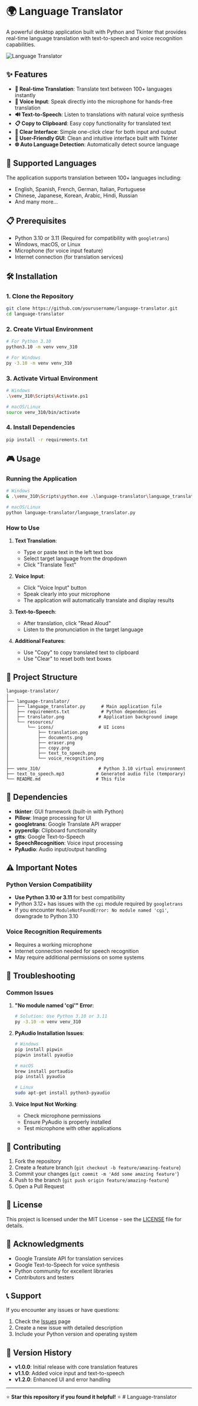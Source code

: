 # 🌍 Language Translator

A powerful desktop application built with Python and Tkinter that provides real-time language translation with text-to-speech and voice recognition capabilities.

![Language Translator](translator.png)

## ✨ Features

- **🔄 Real-time Translation**: Translate text between 100+ languages instantly
- **🎤 Voice Input**: Speak directly into the microphone for hands-free translation
- **🔊 Text-to-Speech**: Listen to translations with natural voice synthesis
- **📋 Copy to Clipboard**: Easy copy functionality for translated text
- **🧹 Clear Interface**: Simple one-click clear for both input and output
- **🎨 User-Friendly GUI**: Clean and intuitive interface built with Tkinter
- **🌐 Auto Language Detection**: Automatically detect source language

## 🚀 Supported Languages

The application supports translation between 100+ languages including:
- English, Spanish, French, German, Italian, Portuguese
- Chinese, Japanese, Korean, Arabic, Hindi, Russian
- And many more...

## 📋 Prerequisites

- Python 3.10 or 3.11 (Required for compatibility with `googletrans`)
- Windows, macOS, or Linux
- Microphone (for voice input feature)
- Internet connection (for translation services)

## 🛠️ Installation

### 1. Clone the Repository
```bash
git clone https://github.com/yourusername/language-translator.git
cd language-translator
```

### 2. Create Virtual Environment
```bash
# For Python 3.10
python3.10 -m venv venv_310

# For Windows
py -3.10 -m venv venv_310
```

### 3. Activate Virtual Environment
```bash
# Windows
.\venv_310\Scripts\Activate.ps1

# macOS/Linux
source venv_310/bin/activate
```

### 4. Install Dependencies
```bash
pip install -r requirements.txt
```

## 🎮 Usage

### Running the Application
```bash
# Windows
& .\venv_310\Scripts\python.exe .\language-translator\language_translator.py

# macOS/Linux
python language-translator/language_translator.py
```

### How to Use

1. **Text Translation**:
   - Type or paste text in the left text box
   - Select target language from the dropdown
   - Click "Translate Text"

2. **Voice Input**:
   - Click "Voice Input" button
   - Speak clearly into your microphone
   - The application will automatically translate and display results

3. **Text-to-Speech**:
   - After translation, click "Read Aloud"
   - Listen to the pronunciation in the target language

4. **Additional Features**:
   - Use "Copy" to copy translated text to clipboard
   - Use "Clear" to reset both text boxes

## 📁 Project Structure

```
language-translator/
│
├── language-translator/
│   ├── language_translator.py      # Main application file
│   ├── requirements.txt            # Python dependencies
│   ├── translator.png             # Application background image
│   └── resources/
│       └── icons/                 # UI icons
│           ├── translation.png
│           ├── documents.png
│           ├── eraser.png
│           ├── copy.png
│           ├── text_to_speech.png
│           └── voice_recognition.png
│
├── venv_310/                      # Python 3.10 virtual environment
├── text_to_speech.mp3            # Generated audio file (temporary)
└── README.md                     # This file
```

## 🔧 Dependencies

- **tkinter**: GUI framework (built-in with Python)
- **Pillow**: Image processing for UI
- **googletrans**: Google Translate API wrapper
- **pyperclip**: Clipboard functionality
- **gtts**: Google Text-to-Speech
- **SpeechRecognition**: Voice input processing
- **PyAudio**: Audio input/output handling

## ⚠️ Important Notes

### Python Version Compatibility
- **Use Python 3.10 or 3.11** for best compatibility
- Python 3.12+ has issues with the `cgi` module required by `googletrans`
- If you encounter `ModuleNotFoundError: No module named 'cgi'`, downgrade to Python 3.10

### Voice Recognition Requirements
- Requires a working microphone
- Internet connection needed for speech recognition
- May require additional permissions on some systems

## 🐛 Troubleshooting

### Common Issues

1. **"No module named 'cgi'" Error**:
   ```bash
   # Solution: Use Python 3.10 or 3.11
   py -3.10 -m venv venv_310
   ```

2. **PyAudio Installation Issues**:
   ```bash
   # Windows
   pip install pipwin
   pipwin install pyaudio
   
   # macOS
   brew install portaudio
   pip install pyaudio
   
   # Linux
   sudo apt-get install python3-pyaudio
   ```

3. **Voice Input Not Working**:
   - Check microphone permissions
   - Ensure PyAudio is properly installed
   - Test microphone with other applications

## 🤝 Contributing

1. Fork the repository
2. Create a feature branch (`git checkout -b feature/amazing-feature`)
3. Commit your changes (`git commit -m 'Add some amazing feature'`)
4. Push to the branch (`git push origin feature/amazing-feature`)
5. Open a Pull Request

## 📝 License

This project is licensed under the MIT License - see the [LICENSE](LICENSE) file for details.

## 🙏 Acknowledgments

- Google Translate API for translation services
- Google Text-to-Speech for voice synthesis
- Python community for excellent libraries
- Contributors and testers

## 📞 Support

If you encounter any issues or have questions:
1. Check the [Issues](https://github.com/yourusername/language-translator/issues) page
2. Create a new issue with detailed description
3. Include your Python version and operating system

## 🔄 Version History

- **v1.0.0**: Initial release with core translation features
- **v1.1.0**: Added voice input and text-to-speech
- **v1.2.0**: Enhanced UI and error handling

---

⭐ **Star this repository if you found it helpful!** ⭐
#   L a n g u a g e - t r a n s l a t o r  
 